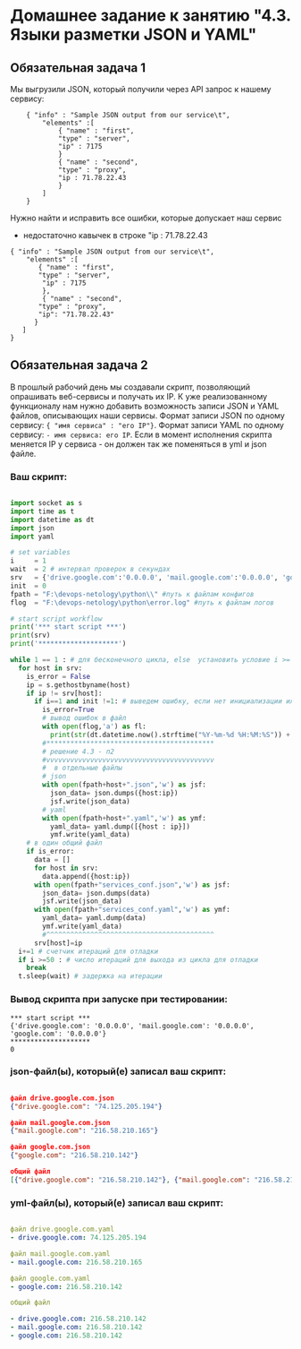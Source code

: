 
# Домашнее задание к занятию "4.3. Языки разметки JSON и YAML"


## Обязательная задача 1
Мы выгрузили JSON, который получили через API запрос к нашему сервису:
```
    { "info" : "Sample JSON output from our service\t",
        "elements" :[
            { "name" : "first",
            "type" : "server",
            "ip" : 7175 
            }
            { "name" : "second",
            "type" : "proxy",
            "ip : 71.78.22.43
            }
        ]
    }
```
  Нужно найти и исправить все ошибки, которые допускает наш сервис
  
  - недостаточно кавычек в строке  "ip : 71.78.22.43
  
  ```
 { "info" : "Sample JSON output from our service\t",
      "elements" :[
         { "name" : "first",
         "type" : "server",
          "ip" : 7175 
          },
          { "name" : "second",
         "type" : "proxy",
         "ip": "71.78.22.43"
        }
     ]
 }
```


## Обязательная задача 2
В прошлый рабочий день мы создавали скрипт, позволяющий опрашивать веб-сервисы и получать их IP. К уже реализованному функционалу нам нужно добавить возможность записи JSON и YAML файлов, описывающих наши сервисы. Формат записи JSON по одному сервису: `{ "имя сервиса" : "его IP"}`. Формат записи YAML по одному сервису: `- имя сервиса: его IP`. Если в момент исполнения скрипта меняется IP у сервиса - он должен так же поменяться в yml и json файле.

### Ваш скрипт:

```python

import socket as s
import time as t
import datetime as dt
import json
import yaml

# set variables 
i     = 1
wait  = 2 # интервал проверок в секундах
srv   = {'drive.google.com':'0.0.0.0', 'mail.google.com':'0.0.0.0', 'google.com':'0.0.0.0'}
init  = 0
fpath = "F:\devops-netology\python\\" #путь к файлам конфигов
flog  = "F:\devops-netology\python\error.log" #путь к файлам логов

# start script workflow
print('*** start script ***')
print(srv)
print('********************')

while 1 == 1 : # для бесконечного цикла, else  установить условие i >= чилу треуемых итераций
  for host in srv:
    is_error = False 
    ip = s.gethostbyname(host)
    if ip != srv[host]:
      if i==1 and init !=1: # выведем ошибку, если нет инициализации или есть иниц. и не первый шаг
        is_error=True
        # вывод ошибок в файл
        with open(flog,'a') as fl:
          print(str(dt.datetime.now().strftime("%Y-%m-%d %H:%M:%S")) +' [ERROR] ' + str(host) +' IP mistmatch: '+srv[host]+' '+ip,file=fl)
        #******************************************
        # решение 4.3 - п2
        #vvvvvvvvvvvvvvvvvvvvvvvvvvvvvvvvvvvvvvvvvv
        #  в отдельные файлы
        # json
        with open(fpath+host+".json",'w') as jsf:
          json_data= json.dumps({host:ip})
          jsf.write(json_data) 
        # yaml
        with open(fpath+host+".yaml",'w') as ymf:
          yaml_data= yaml.dump([{host : ip}])
          ymf.write(yaml_data) 
    # в один общий файл     
    if is_error:
      data = []  
      for host in srv:  
        data.append({host:ip})
      with open(fpath+"services_conf.json",'w') as jsf:
        json_data= json.dumps(data)
        jsf.write(json_data)
      with open(fpath+"services_conf.yaml",'w') as ymf:
        yaml_data= yaml.dump(data)
        ymf.write(yaml_data)
        #^^^^^^^^^^^^^^^^^^^^^^^^^^^^^^^^^^^^^^^^^^
      srv[host]=ip
  i+=1 # счетчик итераций для отладки
  if i >=50 : # число итераций для выхода из цикла для отладки
    break
  t.sleep(wait) # задержка на итерации  

```


### Вывод скрипта при запуске при тестировании:
```
*** start script ***
{'drive.google.com': '0.0.0.0', 'mail.google.com': '0.0.0.0', 'google.com': '0.0.0.0'}
********************
0

```

### json-файл(ы), который(е) записал ваш скрипт:
```json

файл drive.google.com.json
{"drive.google.com": "74.125.205.194"}

файл mail.google.com.json
{"mail.google.com": "216.58.210.165"}

файл google.com.json
{"google.com": "216.58.210.142"}

общий файл 
[{"drive.google.com": "216.58.210.142"}, {"mail.google.com": "216.58.210.142"}, {"google.com": "216.58.210.142"}]


```

### yml-файл(ы), который(е) записал ваш скрипт:
```yaml

файл drive.google.com.yaml
- drive.google.com: 74.125.205.194

файл mail.google.com.yaml
- mail.google.com: 216.58.210.165

файл google.com.yaml
- google.com: 216.58.210.142

общий файл 

- drive.google.com: 216.58.210.142
- mail.google.com: 216.58.210.142
- google.com: 216.58.210.142

```

